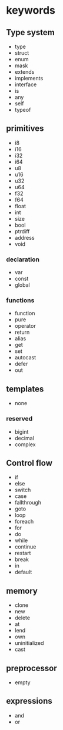 # keywords


## Type system

* type
* struct
* enum
* mask
* extends
* implements
* interface
* is
* any
* self
* typeof

## primitives

* i8
* i16
* i32
* i64
* u8
* u16
* u32
* u64
* f32
* f64
* float
* int
* size
* bool
* ptrdiff
* address
* void


### declaration

* var
* const
* global

### functions

* function
* pure
* operator
* return
* alias
* get
* set
* autocast
* defer
* out

<!-- TODO tokens.md -->
## templates

* none

<!-- TODO tokens.md -->
### reserved

* bigint
* decimal
* complex

## Control flow

* if
* else
* switch
* case
* fallthrough
* goto
* loop
* foreach
* for
* do
* while
* continue
* restart
* break
* in
* default

## memory

* clone
* new
* delete
* at
* lend
* own
* uninitialized
* cast

<!-- TODO tokens.md -->
## preprocessor

* empty

## expressions

* and
* or